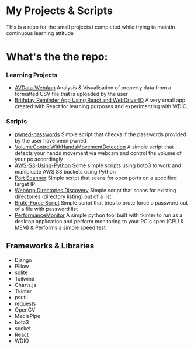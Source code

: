 # My Projects & Scripts

<p align="center">
<p>This is a repo for the small projects i completed while trying to maintin continuous learning attitude</p>


# What's the the repo:

<h3>Learning Projects</h3>

- [AVData-WebApp](https://github.com/Kazaz-Or/projects-and-scripts/tree/develop/projects/AVData-WebApp) Analysis & Visualisation of property data from a formatted CSV file that is uploaded by the user
- [Brithday Reminder App Using React and WebDriverIO](https://github.com/Kazaz-Or/projects-and-scripts/tree/develop/projects/BirthdayReminderReactApp/brithday-reminder-app) A very small app created with React for learning purposes and experimenting with WDIO. 

<h3>Scripts</h3>

- [pwned-passwords](https://github.com/Kazaz-Or/projects-and-scripts/tree/develop/scripts/pwned-passwords) Simple script that checks if the passwords provided by the user have been pwned
- [VolumeControlWithHandsMovementDetection](https://github.com/Kazaz-Or/projects-and-scripts/tree/develop/scripts/VolumeControlWithHandsMovementDetection) A simple script that detects your hands movement via webcam and control the volume of your pc accordingly
- [AWS-S3-Using-Python](https://github.com/Kazaz-Or/projects-and-scripts/tree/develop/scripts/AWS-S3-WithPython) Some simple scripts using boto3 to work and manipluate AWS S3 buckets using Python
- [Port Scanner](https://github.com/Kazaz-Or/projects-and-scripts/tree/develop/scripts/port-scanner) Simple script that scans for open ports on a specified target IP
- [WebApp Directories Discovery](https://github.com/Kazaz-Or/projects-and-scripts/tree/develop/scripts/WebApp-DirectoryDiscovery) Simple script that scans for existing directories (directory listing) out of a list
- [Brute-Force Script](https://github.com/Kazaz-Or/projects-and-scripts/tree/develop/scripts/BruteForce-Script) Simple script that tries to brute force a password out of a file with password list
 - [PerformanceMonitor](https://github.com/Kazaz-Or/projects-and-scripts/tree/develop/scripts/PerformanceMonitor) A simple python tool built with tkinter to run as a desktop application and perform monitoring to your PC's spec (CPU & MEM) & Performs a simple speed test


## Frameworks & Libraries

- Django
- Pillow
- sqlite
- Tailwind
- Charts.js
- Tkinter
- psutil
- requests
- OpenCV
- MediaPipe
- boto3
- socket
- React
- WDIO
